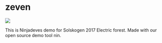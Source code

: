 # zeven

![](zeven.png)

This is Ninjadeves demo for Solskogen 2017 Electric forest.
Made with our open source demo tool nin. 

